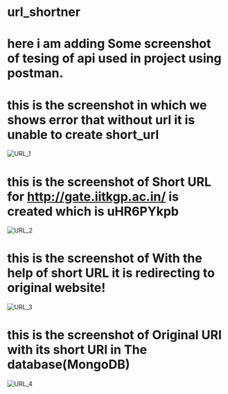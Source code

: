 # url_shortner
# here i am adding Some screenshot of tesing of api used in project using postman.
# this is the screenshot in which we shows error that without url it is unable to create short_url
![URL_1](https://github.com/mkys12345/url_shortner/assets/121421881/644b203d-df9f-42ae-90f0-99e38272bffd)
# this is the screenshot of Short URL for http://gate.iitkgp.ac.in/ is created  which is uHR6PYkpb
![URL_2](https://github.com/mkys12345/url_shortner/assets/121421881/e1d21da2-3f09-49ad-abcb-77eda38f8385)
# this is the screenshot of With the help of short URL it is redirecting to original website!
![URL_3](https://github.com/mkys12345/url_shortner/assets/121421881/409dfb27-bfeb-44af-9f5d-f34f11aafc4c)
# this is the screenshot of Original URl with its short URl in The database(MongoDB)
![URL_4](https://github.com/mkys12345/url_shortner/assets/121421881/19b0b09e-4205-44ae-8321-72b3a59860af)
